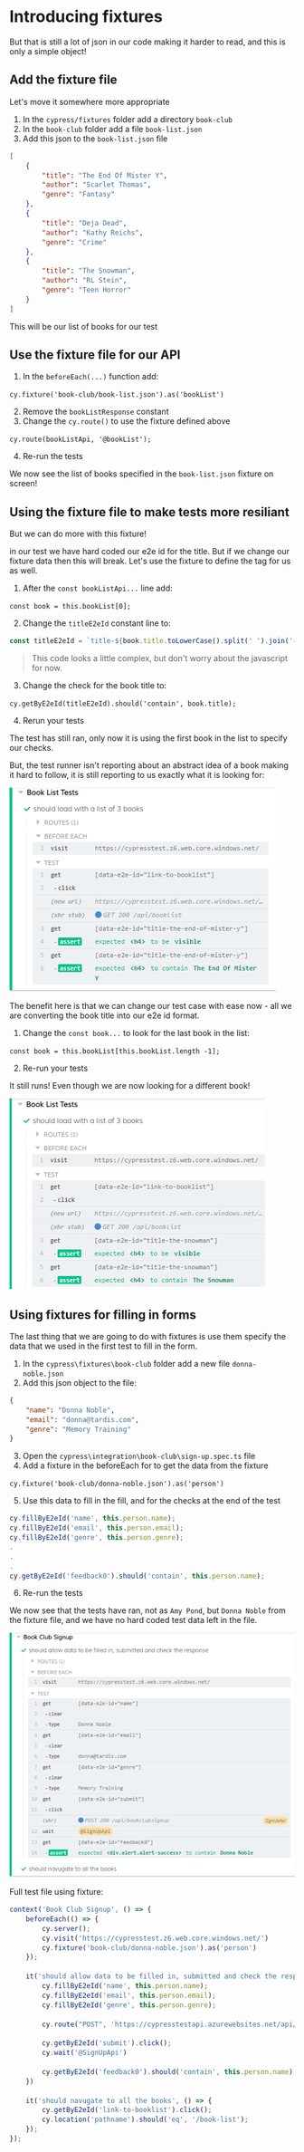 # Introducing fixtures

But that is still a lot of json in our code making it harder to read, and this is only a simple object!

## Add the fixture file

Let's move it somewhere more appropriate

1. In the `cypress/fixtures` folder add a directory `book-club`
2. In the `book-club` folder add a file `book-list.json`
3. Add this json to the `book-list.json` file

``` json
[
    {
        "title": "The End Of Mister Y",
        "author": "Scarlet Thomas",
        "genre": "Fantasy"
    },
    {
        "title": "Deja Dead",
        "author": "Kathy Reichs",
        "genre": "Crime"
    },
    {
        "title": "The Snowman",
        "author": "RL Stein",
        "genre": "Teen Horror"
    }
]
```

This will be our list of books for our test

## Use the fixture file for our API

1. In the `beforeEach(...)` function add:

`cy.fixture('book-club/book-list.json').as('bookList')`

2. Remove the `bookListResponse` constant
3. Change the `cy.route()` to use the fixture defined above

`cy.route(bookListApi, '@bookList');`

4. Re-run the tests

We now see the list of books specified in the `book-list.json` fixture on screen!

## Using the fixture file to make tests more resiliant

But we can do more with this fixture!

in our test we have hard coded our e2e id for the title. But if we change our fixture data then this will break. Let's use the fixture to define the tag for us as well.

1. After the `const bookListApi...` line add:

`const book = this.bookList[0];`

2. Change the `titleE2eId` constant line to:

``` ts
const titleE2eId = `title-${book.title.toLowerCase().split(' ').join('-')}`;
```

> This code looks a little complex, but don't worry about the javascript for now.

3. Change the check for the book title to:

`cy.getByE2eId(titleE2eId).should('contain', book.title);`

4. Rerun your tests

The test has still ran, only now it is using the first book in the list to specify our checks.

But, the test runner isn't reporting about an abstract idea of a book making it hard to follow, it is still reporting to us exactly what it is looking for:

![Test Looking For First Book In List](images/test-looking-for-first-book-in-list.png)

The benefit here is that we can change our test case with ease now - all we are converting the book title into our e2e id format.

1. Change the `const book...` to look for the last book in the list:

`const book = this.bookList[this.bookList.length -1];`

2. Re-run your tests

It still runs! Even though we are now looking for a different book!

![Test Looking For Last Book In List](images/test-looking-for-last-book-in-list.png)

## Using fixtures for filling in forms

The last thing that we are going to do with fixtures is use them specify the data that we used in the first test to fill in the form.

1. In the `cypress\fixtures\book-club` folder add a new file `donna-noble.json`
2. Add this json object to the file:

``` json
{
    "name": "Donna Noble",
    "email": "donna@tardis.com",
    "genre": "Memory Training"
}
```

3. Open the `cypress\integration\book-club\sign-up.spec.ts` file
4. Add a fixture in the beforeEach for to get the data from the fixture

`cy.fixture('book-club/donna-noble.json').as('person')`

5. Use this data to fill in the fill, and for the checks at the end of the test

``` ts
cy.fillByE2eId('name', this.person.name);
cy.fillByE2eId('email', this.person.email);
cy.fillByE2eId('genre', this.person.genre);
.
.
.
cy.getByE2eId('feedback0').should('contain', this.person.name);
```
6. Re-run the tests

We now see that the tests have ran, not as `Amy Pond`, but `Donna Noble` from the fixture file, and we have no hard coded test data left in the file.

![Test Run With Donna Noble Fixture](images/test-run-with-donna-noble-fixture.png)

Full test file using fixture:

``` ts
context('Book Club Signup', () => {
    beforeEach(() => {
        cy.server();
        cy.visit('https://cypresstest.z6.web.core.windows.net/')
        cy.fixture('book-club/donna-noble.json').as('person')
    });

    it('should allow data to be filled in, submitted and check the response', function () {
        cy.fillByE2eId('name', this.person.name);
        cy.fillByE2eId('email', this.person.email);
        cy.fillByE2eId('genre', this.person.genre);

        cy.route("POST", 'https://cypresstestapi.azurewebsites.net/api/bookclubsignup').as('SignUpApi');

        cy.getByE2eId('submit').click();
        cy.wait('@SignUpApi')

        cy.getByE2eId('feedback0').should('contain', this.person.name);
    })

    it('should navugate to all the books', () => {
        cy.getByE2eId('link-to-booklist').click();
        cy.location('pathname').should('eq', '/book-list');
    });
});
```
